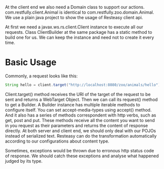 At the client end we also need a Domain class to support our actions. com.restfully.client.Animal is identical to com.restfully.zoo.domain.Animal. We use a plain java project to show the usage of Resteasy client api. 


At first we need a javax.ws.rs.client.Client instance to execute all our requests. Class ClientBuilder at the same package has a static method to build one for us. We can keep the instance and need not to create it every time.


# Basic Usage
Commonly, a request looks like this:
```Java
String hello = client.target("http://localhost:8080/zoo/animals/hello").request().get(String.class);
```
Client.target() method receives the URI of the target of the request to be sent and returns a WebTarget Object. Then we can call its request() method to get a Builder. A Builder instance has multiple iterable methods to configure itself. You can set accept-media-types using accept() method. And it also has a series of methods correspondent with http verbs, such as get, post and put. These methods receive all the content you want to send in you request as their parameters and returns the content of response directly. At both server and client end, we should only deal with our POJOs instead of serialized text. Resteasy can do the transformation automatically according to our configurations about content type.


Sometimes, exceptions would be thrown due to erronous http status code of response. We should catch these exceptions and analyse what happened judged by its type.
